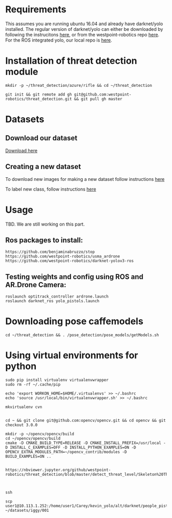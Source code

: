 # Requirements
This assumes you are running ubuntu 16.04 and already have darknet/yolo installed.  The regular version of darknet/yolo can either be downloaded by following the instrucitons [here](https://pjreddie.com/darknet/yolo/), or from the westpoint-robotics repo [here](https://github.com/westpoint-robotics/darknet-yolov3).  For the ROS integrated yolo, our local repo is [here](https://github.com/westpoint-robotics/darknet-yolov3-ros).

# Installation of threat detection module
	
	mkdir -p ~/threat_detection/azure/rifle && cd ~/threat_detection
	
	git init && git remote add gh git@github.com:westpoint-robotics/threat_detection.git && git pull gh master

# Datasets
## Download our dataset
[Download here](https://github.com/westpoint-robotics/threat_detection/tree/master/scripts)

## Creating a new dataset
To download new images for making a new dataset follow instructions [here](https://github.com/westpoint-robotics/threat_detection/tree/master/download_images)

To label new class, follow instructions [here](https://github.com/westpoint-robotics/threat_detection/tree/master/YOLOtools)

# Usage
TBD.  We are still working on this part.

## Ros packages to install:
	https://github.com/benjaminabruzzo/stop
	https://github.com/westpoint-robotics/usma_ardrone
	https://github.com/westpoint-robotics/darknet-yolov3-ros

## Testing weights and config using ROS and AR.Drone Camera:
	roslaunch optitrack_controller ardrone.launch
	roslaunch darknet_ros yolo_pistols.launch


# Downloading pose caffemodels

	cd ~/threat_detection && . /pose_detection/pose_models/getModels.sh 


# Using virtual environments for python

	sudo pip install virtualenv virtualenvwrapper
	sudo rm -rf ~/.cache/pip

	echo 'export WORKON_HOME=$HOME/.virtualenvs' >> ~/.bashrc
	echo 'source /usr/local/bin/virtualenvwrapper.sh' >> ~/.bashrc
	
	mkvirtualenv cvn


	cd ~ && git clone git@github.com:opencv/opencv.git && cd opencv && git checkout 3.0.0

	mkdir -p ~/opencv/opencv/build
	cd ~/opencv/opencv/build
	cmake -D CMAKE_BUILD_TYPE=RELEASE -D CMAKE_INSTALL_PREFIX=/usr/local -D INSTALL_C_EXAMPLES=OFF -D INSTALL_PYTHON_EXAMPLES=ON -D OPENCV_EXTRA_MODULES_PATH=~/opencv_contrib/modules -D BUILD_EXAMPLES=ON ..


	https://nbviewer.jupyter.org/github/westpoint-robotics/threat_detection/blob/master/detect_threat_level/Skeleton%20Threat%20Detection.ipynb



	ssh 

	scp user1@10.113.1.252:/home/user1/Carey/kevin_yolo/alt/darknet/people_pistol/data/Images/001 ~/datasets/iggy/001